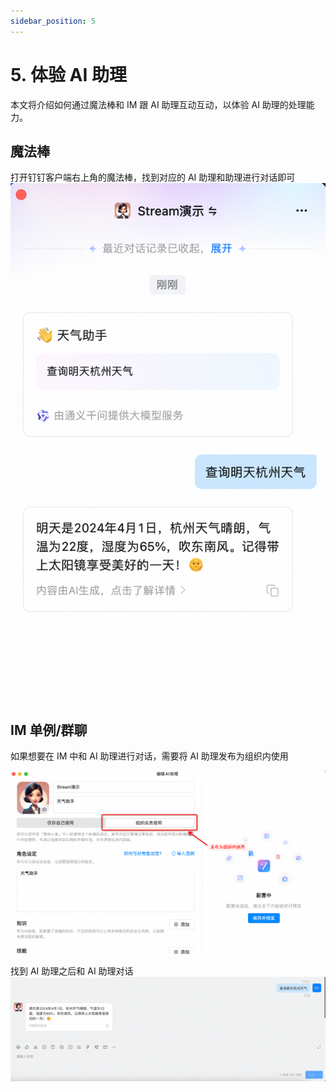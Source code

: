 ```yaml
---
sidebar_position: 5
---
```


# 5. 体验 AI 助理

本文将介绍如何通过魔法棒和 IM 跟 AI 助理互动互动，以体验 AI 助理的处理能力。

## 魔法棒
打开钉钉客户端右上角的魔法棒，找到对应的 AI 助理和助理进行对话即可
![img.png](lui.png)

## IM 单例/群聊
如果想要在 IM 中和 AI 助理进行对话，需要将 AI 助理发布为组织内使用

![img.png](publish_org.png)

找到 AI 助理之后和 AI 助理对话
![img.png](img.png)




